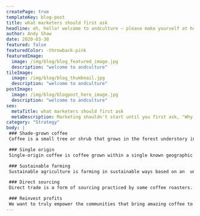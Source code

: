 ```yaml
---
createPage: true
templateKey: blog-post
title: what marketers should first ask
headline: oh, hello! welcome to andculture — please make yourself at home.
author: Andy Shaw
date: 2020-03-30
featured: false
featuredColor: -throwback-pink
featuredImage:
  image: /img/blog/blog_featured_image.jpg
  description: "welcome to andculture"
tileImage:
  image: /img/blog/blog_thumbnail.jpg
  description: "welcome to andculture"
postImage:
  image: /img/blog/blogpost_hero_image.jpg
  description: "welcome to andculture"
seo:
  metaTitle: what marketers should first ask
  metaDescription: Marketing shouldn't start until you first ask, "Why do we want to do this?"
category: "Strategy"
body: |
 ### Shade-grown coffee
 Coffee is a small tree or shrub that grows in the forest understory in  its wild form, and traditionally was grown commercially under other trees  that provided shade. The forest-like structure of shade coffee farms  provides habitat for a great number of migratory and resident species.

 ### Single origin
 Single-origin coffee is coffee grown within a single known geographic  origin. Sometimes, this is a single farm or a specific collection of  beans from a single country. The name of the coffee is then usually the  place it was grown to whatever degree available.

 ### Sustainable farming
 Sustainable agriculture is farming in sustainable ways based on an  understanding of ecosystem services, the study of relationships between  organisms and their environment. What grows where and how it is grown are  a matter of choice and careful consideration for nature and communities.

 ### Direct sourcing
 Direct trade is a form of sourcing practiced by some coffee roasters.  Advocates of direct trade practices promote direct communication and  price negotiation between buyer and farmer, along with systems that  encourage and incentivize quality.

 ### Reinvest profits
 We want to truly empower the communities that bring amazing coffee to  you. That’s why we reinvest 20% of our profits into farms, local  businesses and schools everywhere our coffee is grown. You can see the  communities grow and learn more about coffee farming on our blog.
---
```

